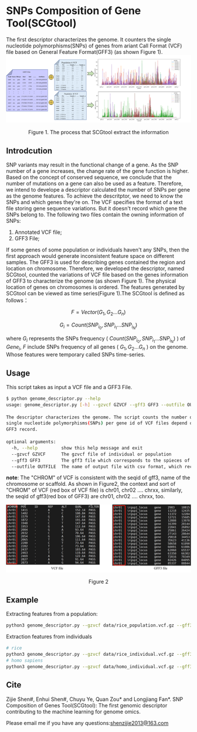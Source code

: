 # SNPs Composition of Gene Tool(SCGtool)

The first descriptor characterizes the genome. It counters the single nucleotide polymorphisms(SNPs) of genes from ariant Call Format (VCF) file based on General Feature Format(GFF3) (as shown Figure 1).
![diagram](img/diagram.png "The process that SCGtool extract the information")

<center>Figure 1. The process that SCGtool extract the information</center>

## Introdcution

SNP variants may result in the functional change of a gene. As the SNP number of a gene increases, the change rate of the gene function is higher. Based on the concept of conserved sequence, we conclude that the number of mutations on a gene can also be used as a feature. Therefore, we intend to develope a descriptor calculated the number of SNPs per gene as the genome features. To achieve the descritptor, we need to know the SNPs and which genes they're on. The VCF specifies the format of a text file storing gene sequence variations. But it doesn't record which gene the SNPs belong to. The following two files contain the owning information of SNPs:

1. Annotated VCF file;
2. GFF3 File;

If some genes of some population or individuals haven't any SNPs, then the first approach would generate inconsistent feature space on different samples. The GFF3 is used for describing genes contained the region and location on chromosome. Therefore, we developed the descriptor, named SCGtool, counted the variations of VCF file based on the genes information of GFF3 to characterize the genome (as shown Figure 1). The physical location of genes on chromosomes is ordered. The features generated by SCGtool can be viewed as time series(Figure 1).The SCGtool is defined as follows：

$$
F=Vector\left(G_1,G_2\ldots G_n\right)
$$

$$
G_i=Count\left(SNP_{i_0},SNP_{i_1}\ldots S N P_{i_N}\right)
$$

where $G_i$ represents the SNPs frequency ( $Count\left(SNP_{i_0},SNP_{i_1}\ldots SNP_{i_N}\right)$ ) of $Gene_i$, $F$ include SNPs frequency of all genes ( $G_1,G_2\ldots G_n$ ) on the genome. Whose features were temporary called SNPs time-series.

## Usage

This script takes as input a VCF file and a GFF3 File.

```bash
$ python genome_descriptor.py --help
usage: genome_descriptor.py [-h] --gzvcf GZVCF --gff3 GFF3 --outfile OUTFILE

The descriptor characterizes the genome. The script counts the number of
single nucleotide polymorphisms(SNPs) per gene id of VCF files depend on
GFF3 record.

optional arguments:
  -h, --help         show this help message and exit
  --gzvcf GZVCF      The gzvcf file of individual or population
  --gff3 GFF3        The gff3 file which corresponds to the spieces of the gzvcf
  --outfile OUTFILE  The name of output file with csv format, which records the features of genome
```

**note**: The "CHROM" of VCF is consistent with the seqid of gff3, name of the chromosome or scaffold. As shown in Figure2, the context and sort of "CHROM" of VCF (red box of VCF file) is chr01, chr02 .... chrxx, similarly, the seqid of gff3(red box of GFF3) are chr01, chr02 .... chrxx, too.

![comparison](./img/comparison.jpg)

<center>Figure 2</center>

## Example

Extracting features from a population:

```bash
python3 genome_descriptor.py --gzvcf data/rice_population.vcf.gz --gff3 GFF3/rice.gff --outfile features/rice_population_features.csv
```

Extraction features from individuals

```bash
# rice 
python3 genome_descriptor.py --gzvcf data/rice_individual.vcf.gz --gff3 GFF3/rice.gff --outfile features/rice_individual_features.csv
# homo sapiens
python3 genome_descriptor.py --gzvcf data/homo_individual.vcf.gz --gff3 GFF3/Homo_sapiens.GRCh38.106.gff3 --outfile features/homo_individual.csv
```

## Cite

Zijie Shen#, Enhui Shen#, Chuyu Ye, Quan Zou* and Longjiang Fan*. SNP Composition of Genes Tool(SCGtool): The first genomic descriptor contributing to the machine learning for genome omics.


Please email me if you have any questions:shenzijie2013@163.com
